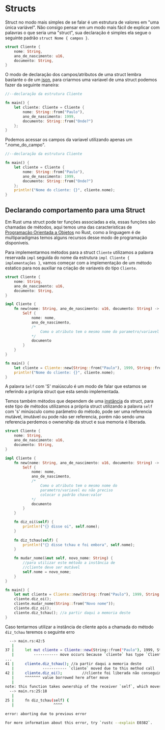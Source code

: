 # Structs

Struct no modo mais simples de se falar é um estrutura de valores em "uma única variável". Não consigo pensar em um modo mais fácil de explicar com palavras o que seria uma "struct", sua declaração é simples ela segue o seguinte padrão `struct Nome { campos }`.

```rust
struct Cliente {
    nome: String,
    ano_de_nascimento: u16,
    documento: String,
}
```

O modo de declaração dos campos/atributos de uma struct lembra bastante o de um [json](https://en.wikipedia.org/wiki/JSON), para criarmos uma variavel de uma struct podemos fazer da seguinte maneira:

```rust
//--declaração da estrutura Cliente

fn main() {
    let cliente: Cliente = Cliente { 
        nome: String::from("Paulo"),
        ano_de_nascimento: 1999, 
        documento: String::from("Onde?") 
    };
}
```

Podemos acessar os campos da variavel utilizando apenas um ".nome_do_campo".

```rust
//--declaração da estrutura Cliente

fn main() {
    let cliente = Cliente { 
        nome: String::from("Paulo"),
        ano_de_nascimento: 1999, 
        documento: String::from("Onde?") 
    };
    println!("Nome do cliente: {}", cliente.nome);
}
```

## Declarando comportamento para uma Struct

Em Rust uma struct pode ter funções associadas a ela, essas funções são chamadas de métodos, aqui temos uma das caracteristicas de [Programação Orientada a Objetos]() no Rust, como a linguagem é de multiparadigmas temos alguns recursos desse modo de programação disponiveis.

Para implementarmos métodos para a struct `Cliente` utilizamos a palavra reservada `impl` seguida do nome da estrutura `impl Cliente { implementações }`, vamos começar com a implementação de um método estatico para nos auxiliar na criação de variaveis do tipo `Cliente`.

```rust
struct Cliente {
    nome: String,
    ano_de_nascimento: u16,
    documento: String,
}

impl Cliente {
    fn new(nome: String, ano_de_nascimento: u16, documento: String) -> Self {
        Self {
            nome: nome,
            ano_de_nascimento,
            /*
                Como o atributo tem o mesmo nome do parametro/variavel eu não preciso colocar o padrão chave:valor
            */
            documento
        }
    }
}

fn main() {
    let cliente = Cliente::new(String::from("Paulo"), 1999, String::from("Onde?"));
    println!("Nome do cliente: {}", cliente.nome);
}
```

A palavra `Self` com 'S' maiúsculo é um modo de falar que estamos se referindo a própria struct que esta sendo implementada.

Temos também métodos que dependem de uma [instância](https://en.wikipedia.org/wiki/Instance_(computer_science)) da struct, para este tipo de métodos utilizamos a própria struct utilizando a palavra `self` com 's' minúsculo como parâmetro do método, pode ser uma referencia mutável, imutável ou pode não ser referencia, porém não sendo uma referencia perdemos o ownership da struct e sua memoria é liberada.

```rust
struct Cliente {
    nome: String,
    ano_de_nascimento: u16,
    documento: String,
}

impl Cliente {
    fn new(nome: String, ano_de_nascimento: u16, documento: String) -> Self {
        Self {
            nome: nome,
            ano_de_nascimento,
            /*
                Como o atributo tem o mesmo nome do 
                parametro/variavel eu não preciso 
                colocar o padrão chave:valor
            */
            documento
        }
    }

    fn diz_oi(&self) {
        println!("{} disse oi", self.nome);
    }
    
    fn diz_tchau(self) {
        println!("{} disse tchau e foi embora", self.nome);
    } 

    fn mudar_nome(&mut self, novo_nome: String) {
        //para utilizar este método a instância de 
        //cliente deve ser mutável
        self.nome = novo_nome;
    }
}

fn main() {
    let mut cliente = Cliente::new(String::from("Paulo"), 1999, String::from("Onde?"));
    cliente.diz_oi();
    cliente.mudar_nome(String::from("Novo nome")); 
    cliente.diz_oi();
    cliente.diz_tchau(); //a partir daqui a memoria deste               //cliente foi liberada não conseguimos mais utilizar
}
```

Caso tentarmos utilizar a instância de cliente após a chamada do método `diz_tchau` teremos o seguinte erro

```bash
  --> main.rs:42:5
   |
37 |     let mut cliente = Cliente::new(String::from("Paulo"), 1999, String::from("Onde?"));
   |         ----------- move occurs because `cliente` has type `Cliente`, which does not implement the `Copy` trait
...
41 |     cliente.diz_tchau(); //a partir daqui a memoria deste      
   |             ----------- `cliente` moved due to this method call
42 |     cliente.diz_oi();         //cliente foi liberada não conseguimos mais utilizar
   |     ^^^^^^^ value borrowed here after move
   |
note: this function takes ownership of the receiver `self`, which moves `cliente`
  --> main.rs:25:18
   |
25 |     fn diz_tchau(self) {
   |                  ^^^^

error: aborting due to previous error

For more information about this error, try `rustc --explain E0382`.
```